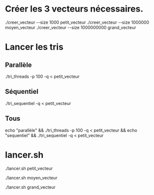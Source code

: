 # Créer les 3 vecteurs nécessaires.

./creer_vecteur --size 1000 petit_vecteur
./creer_vecteur --size 1000000 moyen_vecteur
./creer_vecteur --size 1000000000 grand_vecteur

# Lancer les tris 

## Parallèle
./tri_threads -p 100 -q < petit_vecteur

## Séquentiel
./tri_sequentiel -q < petit_vecteur

## Tous
echo "parallèle" && ./tri_threads -p 100 -q < petit_vecteur && echo "sequentiel" && ./tri_sequentiel -q < petit_vecteur

# lancer.sh
./lancer.sh petit_vecteur

./lancer.sh moyen_vecteur

./lancer.sh grand_vecteur
